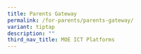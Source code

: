 ```yaml
---
title: Parents Gateway
permalink: /for-parents/parents-gateway/
variant: tiptap
description: ""
third_nav_title: MOE ICT Platforms
---
```

